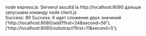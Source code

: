 node express.js:
Serverul ascultă la http://localhost:8080
дальше запускаем команду node client.js  
Success: 80
Success: 6
идет сложение двух значений ('http://localhost:8080/add?first=24&second=56');
('http://localhost:8080/substract?first=11&second=5');
